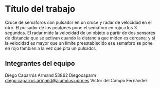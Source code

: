 # Título del trabajo

Cruce de semaforos con pulsador en un cruce y radar de velocidad en el otro. El pulsador de los peatones pone el semáforo en rojo a los 3 segundos. El radar mide la velocidad de un objeto a partir de dos sensores de distancia que se activan cuando la distancia que miden es cercana; y si la velocidad es mayor que un limite preestablecido ese semaforo se pone en rojo tambien a la vez que pita un pulsador.

## Integrantes del equipo

Diego Caparrós Armand 53862 Diegocaparm diego.caparros.armand@alumnos.upm.es
Víctor del Campo Fernández 
